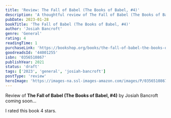 ```yaml
---
title: 'Review: The Fall of Babel (The Books of Babel, #4)'
description: 'A thoughtful review of The Fall of Babel (The Books of Babel, #4) by Josiah Bancroft'
pubDate: 2023-01-28
bookTitle: 'The Fall of Babel (The Books of Babel, #4)'
author: 'Josiah Bancroft'
genre: 'General'
rating: 4
readingTime: 1
purchaseLink: 'https://bookshop.org/books/the-fall-of-babel-the-books-of-babel-4/9780356510866'
goodreadsId: '44001255'
isbn: '0356510867'
publishYear: 2021
status: 'draft'
tags: ['2023', 'general', 'josiah-bancroft']
postType: 'review'
heroImage: 'https://images-na.ssl-images-amazon.com/images/P/0356510867.01.L.jpg'
---
```


Review of **The Fall of Babel (The Books of Babel, #4)** by Josiah Bancroft coming soon...

I rated this book 4 stars.